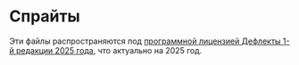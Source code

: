 # Спрайты

Эти файлы распространяются под [программной лицензией Дефлекты 1-й редакции 2025 года](/docs/LICENSE_ru-RU.md), что актуально на 2025 год.
